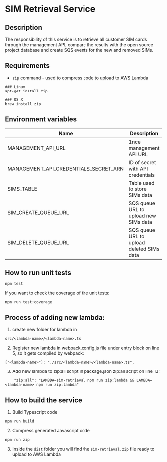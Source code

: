 # SIM Retrieval Service

## Description
The responsibility of this service is to retrieve all customer SIM cards through the management API, compare the results with the open source project database and create SQS events for the new and removed SIMs.

## Requirements
- `zip` command - used to compress code to upload to AWS Lambda
```
### Linux
apt-get install zip

### OS X 
brew install zip 
```

## Environment variables
| Name                                  | Description                                   | Example                                                   |
| ------------------------------------- | --------------------------------------------- | --------------------------------------------------------- |
| MANAGEMENT_API_URL                    | 1nce management API URL                       | https://api-prod.1nce.com/management-api                  |
| MANAGEMENT_API_CREDENTIALS_SECRET_ARN | ID of secret with API credentials             | arn:aws:secretsmanager:REGION:ACCOUNT-ID:secret:ID        |
| SIMS_TABLE                            | Table used to store SIMs data                 | sim-metastore                                             |
| SIM_CREATE_QUEUE_URL                  | SQS queue URL to upload new SIMs data         | https://sqs.REGION.amazonaws.com/ACCOUNT/sims-create.fifo |
| SIM_DELETE_QUEUE_URL                  | SQS queue URL to upload deleted SIMs data     | https://sqs.REGION.amazonaws.com/ACCOUNT/sims-delete.fifo |

## How to run unit tests
```
npm test
```
If you want to check the coverage of the unit tests:
```
npm run test:coverage
```

## Process of adding new lambda:

1. create new folder for lambda in 
```
src/<lambda-name>/<lambda-name>.ts
```
2. Register new lambda in webpack.config.js file under entry block on line 5, so it gets compiled by webpack:

```
["<lambda-name>"]: "./src/<lambda-name>/<lambda-name>.ts",
```

3. Add new lambda to zip:all script in package.json zip:all script on line 13:

```
    "zip:all": "LAMBDA=sim-retrieval npm run zip:lambda && LAMBDA=<lambda-name> npm run zip:lambda"
```

## How to build the service
1) Build Typescript code
```
npm run build
```

2) Compress generated Javascript code
```
npm run zip
```

3) Inside the `dist` folder you will find the `sim-retrieval.zip` file ready to upload to AWS Lambda


